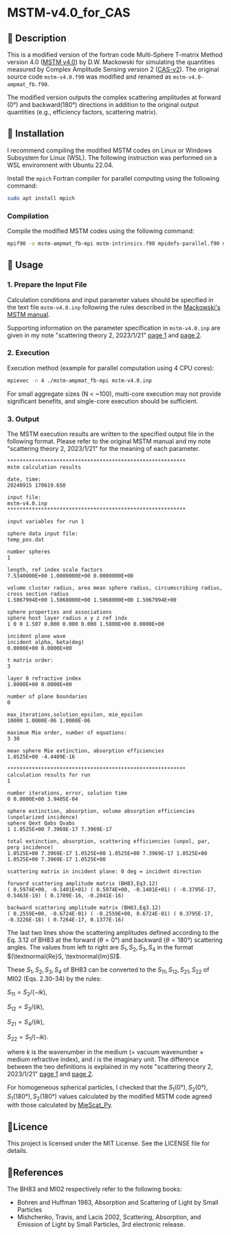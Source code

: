 # MSTM-v4.0_for_CAS

## 📌 Description
This is a modified version of the fortran code Multi-Sphere T-matrix Method version 4.0 ([MSTM v4.0](https://github.com/dmckwski/MSTM)) by D.W. Mackowski for simulating the quantities measured by Complex Amplitude Sensing version 2 ([CAS-v2](https://doi.org/10.1364/OE.533776)).
The original source code `mstm-v4.0.f90` was modified and renamed as `mstm-v4.0-ampmat_fb.f90`.

The modified version outputs the complex scattering amplitudes at forward (0°) and backward(180°) directions in addition to the original output quantities (e.g., efficiency factors, scattering matrix). 



## 🚀 Installation

I recommend compiling the modified MSTM codes on Linux or Windows Subsystem for Linux (WSL). 
The following instruction was performed on a WSL enviromnent with Ubuntu 22.04. 

Install the `mpich` Fortran compiler for parallel computing using the following command:

```bash
sudo apt install mpich
```

### Compilation

Compile the modified MSTM codes using the following command:

```bash
mpif90 -o mstm-ampmat_fb-mpi mstm-intrinsics.f90 mpidefs-parallel.f90 mstm-v4.0-ampmat_fb.f90
```

## 🔧 Usage

### 1. Prepare the Input File

Calculation conditions and input parameter values should be specified in the text file `mstm-v4.0.inp`
following the rules described in the [Mackowski's MSTM manual](./doc_Mackowski/mstm-manual-2021.pdf).

Supporting information on the parameter specification in `mstm-v4.0.inp` are given in my note "scattering theory 2, 2023/1/21" [page 1](./doc_Moteki/Moteki%20note%20scattering%20theory%202%20%202023121_page1.jpg) and [page 2](./doc_Moteki/Moteki%20note%20scattering%20theory%202%20%202023121_page2.jpg).

### 2. Execution

Execution method (example for parallel computation using 4 CPU cores):

```bash
mpiexec -n 4 ./mstm-ampmat_fb-mpi mstm-v4.0.inp
```

For small aggregate sizes (N < ~100), multi-core execution may not provide significant benefits, and single-core execution should be sufficient.

### 3. Output

The MSTM execution results are written to the specified output file in the following format. Please refer to the original MSTM manual and my note "scattering theory 2, 2023/1/21" for the meaning of each parameter.

```
**********************************************************
mstm calculation results

date, time:
20240915 170619.650

input file:
mstm-v4.0.inp
**********************************************************

input variables for run 1

sphere data input file:
temp_pos.dat

number spheres
1

length, ref index scale factors
7.5340000E+00 1.0000000E+00 0.0000000E+00

volume cluster radius, area mean sphere radius, circumscribing radius, cross section radius
1.5067994E+00 1.5068000E+00 1.5068000E+00 1.5067994E+00

sphere properties and associations
sphere host layer radius x y z ref indx
1 0 0 1.507 0.000 0.000 0.000 1.5800E+00 0.0000E+00

incident plane wave
incident alpha, beta(deg)
0.0000E+00 0.0000E+00

t matrix order:
3

layer 0 refractive index
1.0000E+00 0.0000E+00

number of plane boundaries
0

max_iterations,solution_epsilon, mie_epsilon
10000 1.0000E-06 1.0000E-06

maximum Mie order, number of equations:
3 30

mean sphere Mie extinction, absorption efficiencies
1.0525E+00 -4.4409E-16

**********************************************************
calculation results for run
1

number iterations, error, solution time
0 0.0000E+00 3.9405E-04

sphere extinction, absorption, volume absorption efficiencies (unpolarized incidence)
sphere Qext Qabs Qvabs
1 1.0525E+00 7.3969E-17 7.3969E-17

total extinction, absorption, scattering efficiencies (unpol, par, perp incidence)
1.0525E+00 7.3969E-17 1.0525E+00 1.0525E+00 7.3969E-17 1.0525E+00 1.0525E+00 7.3969E-17 1.0525E+00

scattering matrix in incident plane: 0 deg = incident direction

forward scattering amplitude matrix (BH83,Eq3.12)
( 0.5974E+00, -0.1401E+01) ( 0.5974E+00, -0.1401E+01) ( -0.3795E-17, 0.5463E-19) ( 0.1789E-16, -0.2841E-16)

backward scattering amplitude matrix (BH83,Eq3.12)
( 0.2559E+00, -0.6724E-01) ( -0.2559E+00, 0.6724E-01) ( 0.3795E-17, -0.3226E-18) ( 0.7264E-17, 0.1377E-16)
```

The last two lines show the scattering amplitudes defined according to the Eq. 3.12 of BH83 at the forward $(\theta=0°)$ and backward $(\theta=180°)$ scattering angles. The values from left to right are $S_1, S_2, S_3, S_4$ in the format $(\textnormal{Re}S, \textnormal{Im}S)$.

These $S_1, S_2, S_3, S_4$ of BH83 can be converted to the $S_{11}, S_{12}, S_{21}, S_{22}$ of MI02 (Eqs. 2.30-34) by the rules:

$S_{11} = S_{2}/(-ik)$,

$S_{12} = S_{3}/(ik)$,

$S_{21} = S_{4}/(ik)$,

$S_{22} = S_{1}/(-ik)$.

where $k$ is the wavenumber in the medium (= vacuum wavenumber × medium refractive index), and $i$ is the imaginary unit. The difference between the two definitions is explained in my note "scattering theory 2, 2023/1/21" [page 1](./doc_Moteki/Moteki%20note%20scattering%20theory%202%20%202023121_page1.jpg) and [page 2](./doc_Moteki/Moteki%20note%20scattering%20theory%202%20%202023121_page2.jpg).

For homogeneous spherical particles, I checked that the $S_1(0°), S_2(0°),S_1(180°),S_2(180°)$ values calculated by the modified MSTM code agreed with those calculated by [MieScat_Py](https://github.com/NobuhiroMoteki/MieScat_Py.git).

## 📝Licence
This project is licensed under the MIT License. See the LICENSE file for details.

## 📓References
The BH83 and MI02 respectively refer to the following books:

- Bohren and Huffman 1983, Absorption and Scattering of Light by Small Particles
- Mishchenko, Travis, and Lacis 2002, Scattering, Absorption, and Emission of Light by Small Particles, 3rd electronic release.

